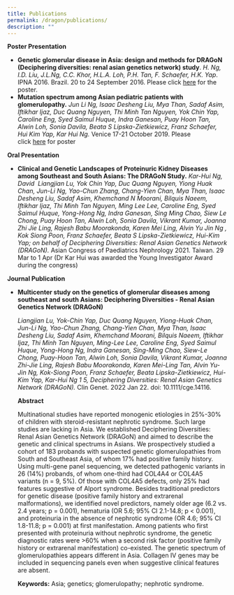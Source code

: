 ```yaml
---
title: Publications
permalink: /dragon/publications/
description: ""
---
```

**Poster Presentation**


*   **Genetic glomerular disease in Asia: design and methods for DRAGoN (Deciphering diversities: renal asian genetics network) study**.&nbsp;_H. Ng, I.D. Liu, J.L.Ng, C.C. Khor, H.L.A. Loh, P.H. Tan, F. Schaefer, H.K. Yap_. IPNA 2016. Brazil. 20 to 24 September 2016. Please click&nbsp;[here](/files/DRAGoN/Publications/ipna2016_poster_submit.pdf)&nbsp;for the poster.
*   **Mutation spectrum among Asian pediatric patients with glomerulopathy.**&nbsp;_Jun Li Ng, Isaac Desheng Liu, Mya Than, Sadaf Asim, Iftikhar Ijaz, Duc Quang Nguyen, Thi Minh Tan Nguyen, Yok Chin Yap, Caroline Eng, Syed Saimul Huque, Indra Ganesan, Puay Hoon Tan, Alwin Loh, Sonia Davila, Beata S Lipska-Zietkiewicz, Franz Schaefer, Hui Kim Yap, Kar Hui Ng._&nbsp;Venice 17-21 October 2019. Please click&nbsp;[here](/files/DRAGoN/Publications/dragon_ipna-2019v2.pdf)&nbsp;for poster

**Oral Presentation**

*   **Clinical and Genetic Landscapes of Proteinuric Kidney Diseases among Southeast and South Asians: The DRAGoN Study.**&nbsp;_Kar-Hui Ng, David&nbsp; Liangjian Lu, Yok Chin Yap, Duc Quang Nguyen, Yiong Huak Chan, Jun-Li Ng, Yao-Chun Zhang, Chang-Yien Chan, Mya Than, Isaac Desheng Liu, Sadaf Asim, Khemchand N Moorani, Bilquis Naeem, Iftikhar Ijaz, Thi Minh Tan Nguyen, Ming Lee Lee, Caroline Eng, Syed Saimul Huque, Yong-Hong Ng, Indra Ganesan, Sing Ming Chao, Siew Le Chong, Puay Hoon Tan, Alwin Loh, Sonia Davila, Vikrant Kumar, Joanna Zhi Jie Ling, Rajesh Babu Moorakonda, Karen Mei Ling, Alvin Yu Jin Ng , Kok Siong Poon, Franz Schaefer, Beata S Lipska-Zietkiewicz, Hui-Kim Yap; on behalf of Deciphering Diversities: Renal Asian Genetics Network (DRAGoN)._&nbsp;Asian Congress of Paediatrics Nephrology 2021. Taiwan. 29 Mar to 1 Apr (Dr Kar Hui was awarded the Young Investigator Award during the congress)
    

**Journal Publication**

*   **Multicenter study on the genetics of glomerular diseases among southeast and south Asians: Deciphering Diversities - Renal Asian Genetics Network (DRAGoN)**
    
    _Liangjian Lu, Yok-Chin Yap, Duc Quang Nguyen, Yiong-Huak Chan, Jun-Li Ng, Yao-Chun Zhang, Chang-Yien Chan, Mya Than, Isaac Desheng Liu, Sadaf Asim, Khemchand Moorani, Bilquis Naeem, Iftikhar Ijaz, Thi Minh Tan Nguyen, Ming-Lee Lee, Caroline Eng, Syed Saimul Huque, Yong-Hong Ng, Indra Ganesan, Sing-Ming Chao, Siew-Le Chong, Puay-Hoon Tan, Alwin Loh, Sonia Davila, Vikrant Kumar, Joanna Zhi-Jie Ling, Rajesh Babu Moorakonda, Karen Mei-Ling Tan, Alvin Yu-Jin Ng, Kok-Siong Poon, Franz Schaefer, Beata Lipska-Zietkiewicz, Hui-Kim Yap, Kar-Hui Ng 1 5, Deciphering Diversities: Renal Asian Genetics Network (DRAGoN)._&nbsp;Clin Genet. 2022 Jan 22. doi: 10.1111/cge.14116.
    
    **Abstract**
    
    Multinational studies have reported monogenic etiologies in 25%-30% of children with steroid-resistant nephrotic syndrome. Such large studies are lacking in Asia. We established Deciphering Diversities: Renal Asian Genetics Network (DRAGoN) and aimed to describe the genetic and clinical spectrums in Asians. We prospectively studied a cohort of 183 probands with suspected genetic glomerulopathies from South and Southeast Asia, of whom 17% had positive family history. Using multi-gene panel sequencing, we detected pathogenic variants in 26 (14%) probands, of whom one-third had COL4A4 or COL4A5 variants (n = 9, 5%). Of those with COL4A5 defects, only 25% had features suggestive of Alport syndrome. Besides traditional predictors for genetic disease (positive family history and extrarenal malformations), we identified novel predictors, namely older age (6.2 vs. 2.4 years; p = 0.001), hematuria (OR 5.6; 95% CI 2.1-14.8; p &lt; 0.001), and proteinuria in the absence of nephrotic syndrome (OR 4.6; 95% CI 1.8-11.8; p = 0.001) at first manifestation. Among patients who first presented with proteinuria without nephrotic syndrome, the genetic diagnostic rates were &gt;60% when a second risk factor (positive family history or extrarenal manifestation) co-existed. The genetic spectrum of glomerulopathies appears different in Asia. Collagen IV genes may be included in sequencing panels even when suggestive clinical features are absent.
    
    **Keywords:**&nbsp;Asia; genetics; glomerulopathy; nephrotic syndrome.